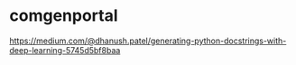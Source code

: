 # comgenportal
https://medium.com/@dhanush.patel/generating-python-docstrings-with-deep-learning-5745d5bf8baa
